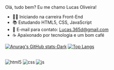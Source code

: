 Olá, tudo bem? Eu me chamo Lucas Oliveira! 

- 🧑‍💻 Iniciando na carreira Front-End
- 📚 Estudando HTML5, CSS, JavaScript
- 📧 E-mail para contato: Lucas.365d@gmail.com 
- ☕ Apaixonado por tecnologia e um bom café 

[![Anurag's GitHub stats-Dark](https://github-readme-stats.vercel.app/api?username=Lucas-OSousa&show_icons=true&theme=dark#gh-dark-mode-only)](https://github.com/Lucas-OSousa/github-readme-stats#gh-dark-mode-only)
[![Top Langs](https://github-readme-stats.vercel.app/api/top-langs/?username=Lucas-OSousa&hide_progress=true&theme=dark#gh-dark-mode-only)](https://github.com/Lucas-OSousa/github-readme-stats)

<div style="display: inline_block"><br>
<div style="display: inline_block">
  <img align="center" alt="html5" src="https://img.shields.io/badge/HTML5-E34F26?style=for-the-badge&logo=html5&logoColor=white" />
  <img align="center" alt="css" src="https://img.shields.io/badge/CSS3-1572B6?style=for-the-badge&logo=css3&logoColor=white" />
  <img align="center" alt="js" src="https://img.shields.io/badge/JavaScript-F7DF1E?style=for-the-badge&logo=javascript&logoColor=black" />
</div> <br>
